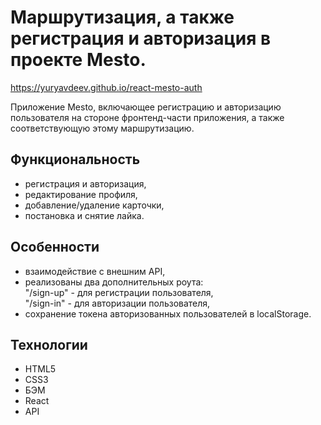 # Маршрутизация, а также регистрация и авторизация в проекте Mesto.    
https://yuryavdeev.github.io/react-mesto-auth    

Приложение Mesto, включающее регистрацию и авторизацию пользователя на стороне фронтенд-части приложения, а также соответствующую этому маршрутизацию. 

## Функциональность    
- регистрация и авторизация,    
- редактирование профиля,    
- добавление/удаление карточки,    
- постановка и снятие лайка.    

## Особенности        
- взаимодействие с внешним API,    
- реализованы два дополнительных роута:    
  "/sign-up" - для регистрации пользователя,    
  "/sign-in" - для авторизации пользователя,    
- сохранение токена авторизованных пользователей в localStorage.    

## Технологии        
- HTML5    
- CSS3    
- БЭМ    
- React    
- API    